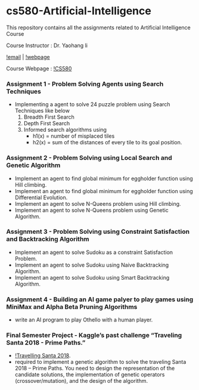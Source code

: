 # cs580-Artificial-Intelligence
This repository contains all the assignments related to Artificial Intelligence Course

Course Instructor : Dr. Yaohang li 

[!email](yaohang@cs.odu.edu) | [!webpage](https://www.cs.odu.edu/~yaohang/)

Course Webpage : [!CS580](https://www.cs.odu.edu/~yaohang/cs480/)

### Assignment 1 - Problem Solving Agents using Search Techniques

- Implementing a agent to solve 24 puzzle problem using Search Techniques like below
  1. Breadth First Search
  2. Depth First Search
  3. Informed search algorithms using
      - h1(x) = number of misplaced tiles
      - h2(x) = sum of the distances of every tile to its goal position.

### Assignment 2 - Problem Solving using Local Search and Genetic Algorithm

- Implement an agent to find global minimum for eggholder function using Hill climbing.
- Implement an agent to find global minimum for eggholder function using Differential Evolution.
- Implement an agent to solve N-Queens problem using Hill climbing.
- Implement an agent to solve N-Queens problem using Genetic Algorithm.

### Assignment 3 - Problem Solving using Constraint Satisfaction and Backtracking Algorithm

- Implement an agent to solve Sudoku as a constraint Satisfaction Problem.
- Implement an agent to solve Sudoku using Naive Backtracking Algorithm.
- Implement an agent to solve Sudoku using Smart Backtracking Algorithm.

### Assignment 4 - Building an AI game palyer to play games using MiniMax and Alpha Beta Pruning Algorithms

- write an AI program to play Othello with a human player.


### Final Semester Project - Kaggle’s past challenge “Traveling Santa 2018 - Prime Paths.”

- [!Travelling Santa 2018](https://www.kaggle.com/c/traveling-santa-2018-prime-paths/).
- required to implement a genetic algorithm to solve the traveling Santa 2018 – Prime Paths. You need to design the representation of the candidate solutions, the implementation of genetic operators (crossover/mutation), and the design of the algorithm.
